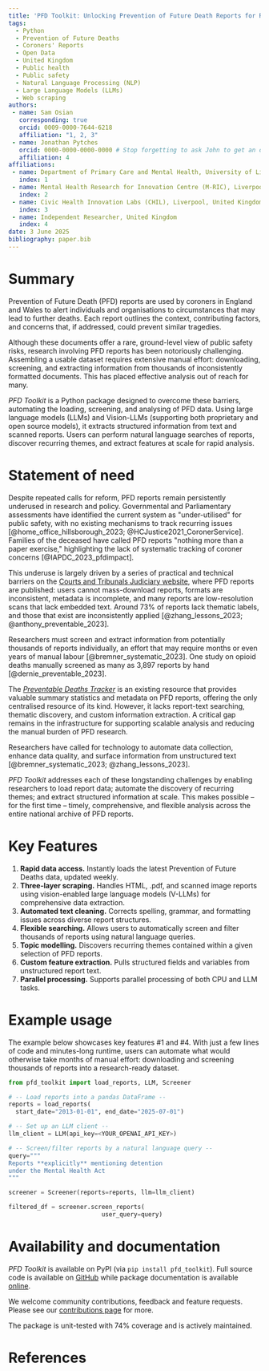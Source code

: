 ```yaml
---
title: 'PFD Toolkit: Unlocking Prevention of Future Death Reports for Research'
tags: 
  - Python
  - Prevention of Future Deaths
  - Coroners' Reports
  - Open Data
  - United Kingdom
  - Public health
  - Public safety
  - Natural Language Processing (NLP)
  - Large Language Models (LLMs)
  - Web scraping
authors:
 - name: Sam Osian
   corresponding: true
   orcid: 0009-0000-7644-6218
   affiliation: "1, 2, 3"
 - name: Jonathan Pytches
   orcid: 0000-0000-0000-0000 # Stop forgetting to ask John to get an orcid!!!
   affiliation: 4
affiliations:
 - name: Department of Primary Care and Mental Health, University of Liverpool, United Kingdom
   index: 1
 - name: Mental Health Research for Innovation Centre (M-RIC), Liverpool, United Kingdom
   index: 2
 - name: Civic Health Innovation Labs (CHIL), Liverpool, United Kingdom
   index: 3
 - name: Independent Researcher, United Kingdom
   index: 4
date: 3 June 2025
bibliography: paper.bib
---
```



# Summary

Prevention of Future Death (PFD) reports are used by coroners in England and Wales 
to alert individuals and organisations to circumstances that may lead to further deaths. 
Each report outlines the context, contributing factors, and concerns that, if addressed, 
could prevent similar tragedies.

Although these documents offer a rare, ground-level view of public safety risks, research 
involving PFD reports has been notoriously challenging. Assembling a usable dataset requires 
extensive manual effort: downloading, screening, and extracting information from thousands of 
inconsistently formatted documents. This has placed effective analysis out of reach for many.

*PFD Toolkit* is a Python package designed to overcome these barriers, automating the 
loading, screening, and analysing of PFD data. Using large language models (LLMs) 
and Vision-LLMs (supporting both proprietary and open source models), it extracts 
structured information from text and scanned reports. Users can perform natural language 
searches of reports, discover recurring themes, and extract features at scale for rapid analysis.


# Statement of need

Despite repeated calls for reform, PFD reports remain persistently underused in research 
and policy. Governmental and Parliamentary assessments have identified the current system as 
"under-utilised" for public safety, with no existing mechanisms to track recurring issues
[@home_office_hillsborough_2023; @HCJustice2021_CoronerService]. Families of the deceased have 
called PFD reports "nothing more than a paper exercise," highlighting the lack of systematic
tracking of coroner concerns [@IAPDC_2023_pfdimpact].

This underuse is largely driven by a series of practical and technical barriers on the 
[Courts and Tribunals Judiciary website](https://www.judiciary.uk/prevention-of-future-death-reports/), 
where PFD reports are published: users cannot mass-download reports, formats are inconsistent, 
metadata is incomplete, and many reports are low-resolution scans that lack embedded text. 
Around 73% of reports lack thematic labels, and those that exist are inconsistently applied [@zhang_lessons_2023; @anthony_preventable_2023].

Researchers must screen and extract information from potentially thousands of reports individually, 
an effort that may require months or even years of manual labour [@bremner_systematic_2023]. 
One study on opioid deaths manually screened as many as 3,897 reports by hand [@dernie_preventable_2023].

The [*Preventable Deaths Tracker*](https://preventabledeathstracker.net/) is an existing resource 
that provides valuable summary statistics and metadata on PFD reports, offering the only centralised resource of its 
kind. However, it lacks report-text searching, thematic discovery, and custom information extraction. 
A critical gap remains in the infrastructure for supporting scalable analysis and reducing the manual burden of PFD research.

Researchers have called for technology to automate data collection, enhance data quality, and 
surface information from unstructured text [@bremner_systematic_2023; @zhang_lessons_2023].

*PFD Toolkit* addresses each of these longstanding challenges by enabling researchers to load 
report data; automate the discovery of recurring themes; and extract structured information at 
scale. This makes possible – for the first time – timely, comprehensive, and flexible analysis 
across the entire national archive of PFD reports.


# Key Features


1. **Rapid data access.** Instantly loads the latest Prevention of Future Deaths data, 
updated weekly.
2. **Three-layer scraping.** Handles HTML, .pdf, and scanned image reports using 
vision-enabled large language models (V-LLMs) for comprehensive data extraction.
3. **Automated text cleaning.** Corrects spelling, grammar, and formatting issues across 
diverse report structures.
4. **Flexible searching.** Allows users to automatically screen and filter thousands of 
reports using natural language queries.
5. **Topic modelling.** Discovers recurring themes contained within a given selection of 
PFD reports.
6. **Custom feature extraction.** Pulls structured fields and variables from unstructured 
report text.
7. **Parallel processing.** Supports parallel processing of both CPU and LLM tasks.


# Example usage

The example below showcases key features #1 and #4. With just a few lines of code and
minutes-long runtime, users can automate what would otherwise take months of manual 
effort: downloading and screening thousands of reports into a research-ready dataset.


```python
from pfd_toolkit import load_reports, LLM, Screener

# -- Load reports into a pandas DataFrame --
reports = load_reports(
  start_date="2013-01-01", end_date="2025-07-01")

# -- Set up an LLM client --
llm_client = LLM(api_key=<YOUR_OPENAI_API_KEY>)

# -- Screen/filter reports by a natural language query --
query="""
Reports **explicitly** mentioning detention 
under the Mental Health Act
"""

screener = Screener(reports=reports, llm=llm_client)

filtered_df = screener.screen_reports(
                          user_query=query)
```


# Availability and documentation

*PFD Toolkit* is available on PyPI (via `pip install pfd_toolkit`). Full source code is available on [GitHub](https://github.com/Sam-Osian/PFD-toolkit) while package documentation is available [online](https://sam-osian.github.io/PFD-toolkit/).

We welcome community contributions, feedback and feature requests. Please see our [contributions page](https://sam-osian.github.io/PFD-toolkit/contribute/) for more.

The package is unit-tested with 74% coverage and is actively maintained. 


# References
